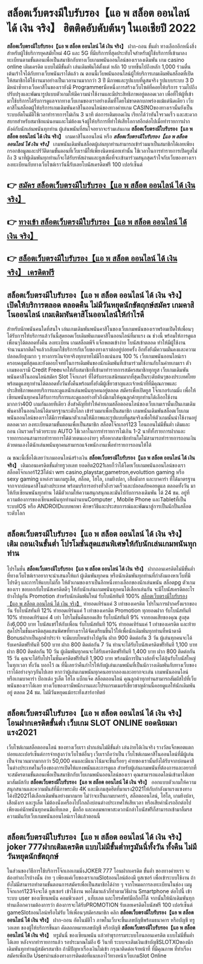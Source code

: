 # สล็อตเว็บตรงมีใบรับรอง【แอ พ สล็อต ออนไลน์ ได้ เงิน จริง】  ฮิตติดอับดับต้นๆ ในเอเชียปี 2022

**สล็อตเว็บตรงมีใบรับรอง【แอ พ สล็อต ออนไลน์ ได้ เงิน จริง】** ฝาก-ถอน ขั้นต่ำ  ทางเลือกอีกหนึ่งสิ่งสำหรับผู้ใช้บริการยุคสมัยใหม่ 4G และ 5G ที่มีบริการที่สุดประทับใจสำหรับผู้ใช้บริการที่เข้ามาลงทะเบียนตามขั้นตอนเพื่อเป็นสมาชิกกับทางเว็บเกมพนันออนไลน์ของเราลงเดิมพัน เกม casino online เติมเครดิต แบบไม่มีขั้นต่ำ เล่นเดิมพันได้ตั้งแต่ หลัก 10 บาทขึ้นไปถึงหลัก 1,000 ร่วมตื่นเต้นเร้าใจได้กับทางเว็บพนันเราได้แล้ว ณ ตอนนี้เว็บพนันออนไลน์ผู้ให้บริการเกมเดิมพันสล็อตที่เปิดให้สมาชิกได้ใช้งานมาอย่างเป็นเวลานานมากกว่า 3 ปี มีภาพและรูปแบบที่ดูสมจริง รูปแบบระบบ 3 D
มิหนำซ้ำทางเว็บคาสิโนของเรายังมี Programmerมือหนึ่งการสร้างเว็บไซต์ที่คอยให้บริการ  รวมไปถึงปรับปรุงและพัฒนารูปแบบตัวเกมให้มีความน่าใช้งานและมีประสิทธิภาพอยู่ตลอดเวลา เพื่อที่ให้ผู้ที่เข้ามาใช้บริการได้รับการดูแลจากทางเว็บเกมของเราอย่างเต็มที่โดยไม่ขาดตกบกพร่องแม้แต่นิดเดียว เว็บคาสิโนสล็อตผู้ให้บริการเกมเดิมพันคาสิโนออนไลน์ของทางค่ายเกม CASINOของทางเรานั้นยังเป็นระบบอัตโนมัติใช้เวลาทำรายการไม่เกิน 3 นาที ต่อการเติมยอดเงิน เรียกได้ว่าทันใจรวดเร็ว และสะดวกสบายสำหรับสมาชิกแน่นอนและไม่ต้องแจ้งผู้ให้บริการที่ทำให้เสียโอกาสอีกต่อไปเมื่อทำรายการฝากตังค์กับนักเล่นพนันทุกท่าน
ผู้เล่นพนันที่สนใจอยากจะร่วมเล่นเกม **สล็อตเว็บตรงมีใบรับรอง【แอ พ สล็อต ออนไลน์ ได้ เงิน จริง】** เกมคาสิโนออนไลน์ หรือ ***สล็อตเว็บตรงมีใบรับรอง【แอ พ สล็อต ออนไลน์ ได้ เงิน จริง】*** เกมพนันเดิมพันสล็อตผู้เล่นทุกท่านสามารถเข้าร่วมมาเป็นสมาชิกได้เลยเพียงกรอกข้อมูลและปรัวัติตามขั้นตอนที่เว็บเรามีให้เพียงนิดหน่อยเท่านั้น ใช้เวลาในการทำรายการเปิดยูสไม่ถึง 3 นาทีผู้เดิมพันทุกท่านก็จะได้รับรหัสผ่านและยูสเพื่อที่จะเข้ามาร่วมสนุกสุดเร้าใจกับเว็บของทางเราลงทะเบียนกับทางเว็บไซต์เราวันนี้รับเลยโบนัสเครดิตฟรี 100 เปอร์เซ็นต์

## 👉 [สมัคร สล็อตเว็บตรงมีใบรับรอง【แอ พ สล็อต ออนไลน์ ได้ เงิน จริง】](https://archa888.com/)
## 👉 [ทางเข้า สล็อตเว็บตรงมีใบรับรอง【แอ พ สล็อต ออนไลน์ ได้ เงิน จริง】](https://archa888.com/)
## 👉 [สล็อตเว็บตรงมีใบรับรอง【แอ พ สล็อต ออนไลน์ ได้ เงิน จริง】 เครดิตฟรี](https://archa888.com/)

## สล็อตเว็บตรงมีใบรับรอง【แอ พ สล็อต ออนไลน์ ได้ เงิน จริง】 เปิดให้บริการตลอด ตลอดคืน ไม่มีวันหยุดนักขัตฤกษ์สมัคร เกมคาสิโนออนไลน์ เกมเดิมพันคาสิโนออนไลน์ให้กำไรดี

สำหรับนักพนันคนใดที่สนใจ เล่นเกมเดิมพันพนันคาสิโนของเว็บเกมพนันของเราพร้อมเปิดให้เพื่อนๆได้รับการให้บริการแล้ววันนี้สุดยอดเว็บเดิมพันเกมคาสิโนออนไลน์ที่มาแรง ณ ช่วงนี้ พร้อมให้การดูแลเพื่อนๆได้ตลอดทั้งคืน ลงทะเบียน เกมสล็อตพีจี แจ็กพอตเข้าง่าย โบนัสเข้าตลอด ทำให้มีผู้ใช้งานจำนวนมากติดใจแล้วกลับมาใช้บริการกับเว็บของทางเราต่ออยู่บ่อยครั้ง อีกทั้งยังมีความมั่นคงและความปลอดภัยสูงมาก ๆ ทางการเงินจ่ายจริงทุกบาทไม่มีโกงแน่นอน 100 % เว็บเกมพนันออนไลน์เราครอบคลุมที่สุดและยังตอบโจทย์ในการเดิมพันของนักเดิมพันที่เข้ามาร่วมใช้งานกับในค่ายเกมเรา
ตัวเกมของเรามี Credit Freeแจกให้กับสมาชิกที่เข้ามาทำรายการสมัครสมาชิกทุกยูส เว็บเกมเดิมพันพนันคาสิโนออนไลน์สมัคร Slot โจ๊กเกอร์ ที่ได้รับกระแสนิยมมากที่สุดเป็นระดับต้นๆของประเทศไทย พร้อมดูแลทุกท่านได้ตลอดทั้งวันทั้งคืนพร้อมทั้งยังมีผู้เชี่ยวชาญและเจ้าหน้าที่ที่มีคุณภาพและประสิทธิภาพคอยบริการและดูแลนักเล่นพนันทุกคนอยู่ตลอด สมัครเพื่อเปิดยูส โจ๊กเกอร์เกมมิ่ง เพื่อให้เซียนพนันทุกคนได้รับการบริการและดูแลอย่างทั่วถึงมีเกมให้คุณลูกค้าทุกท่านได้เลือกใช้งานมากกว่า400 เกมกันเลยทีเดียว
สิ่งสำคัญที่ทำให้ค่ายเกมสล็อตออนไลน์ของเว็บเกมเรานั้นเป็นเกมเดิมพันคาสิโนออนไลน์ได้มาตรฐานระดับโลก เข้าร่วมมาเพื่อเป็นสมาชิก  เกมพนันเดิมพันสล็อตเว็บเกมพนันออนไลน์ของเราได้มีการพัฒนาตัวเกมให้มีภาพและรูปแบบที่ดูสมจริงเพื่อให้ตัวเกมนั้นน่าใช้งานอยู่ตลอดเวลา ลงทะเบียนตามขั้นตอนเพื่อเป็นสมาชิก สล็อตโจ๊กเกอร์123 โอนถอนไม่มีขั้นต่ำ เติมและถอน เงินรวดเร็วด้วยระบบ AUTO ใช้เวลาในการทำรายการไม่เกิน 1-2 นาทีทั้งรายการฝากและรายการถอนสามารถทำรายการได้ด้วยตนเองง่ายๆ หรือหากสมาชิกท่านใดไม่สามารถทำรายการถอนเงินด้วยตนเองได้นักเล่นพนันทุกคนสามารถแจ้งพนักงานเพื่อทำรายการถอนให้ได้

ณ ขณะนี้เชื่อได้เลยว่าเกมออนไลน์สร้างเงิน **สล็อตเว็บตรงมีใบรับรอง【แอ พ สล็อต ออนไลน์ ได้ เงิน จริง】** เติมถอนเครดิตขั้นต่ำทรูวอเลท ยอดฮิต2021เลยก็ว่าได้โดยเว็บเกมพนันออนไลน์ของเรา สล็อตโจ๊กเกอร์123ได้นำ  wm casino,playstar,gametron,evoluttion gaming หรือ sexy gaming แหล่งรวมเกมรูเล็ต, สล็อต, ไฮโล, เกมยิงปลา, เสือมังกร และบาคาร่า ที่ได้มาตรฐานจากจากบ่อนคาสิโนต่างประเทศ พร้อมบริการอย่างทั่วถึงรวดเร็วและปลอดภัยคอยดูแล ตลอดทั้งวัน มาให้กับเซียนพนันทุกท่าน ได้มีตัวเกมให้ความสนุกสนุกและมันไปกับการลงเดิมพัน ได้ 24 ชม. อยู่ที่ความต้องการของเซียนพนันทุกท่านผ่านบนComputer , Mobile Phone และTabletที่เป็นระบบIOS หรือ ANDROIDแบบพกพา ศึกษาวิธีและประสบการณ์และพัฒนาสู่การเป็นนักปั่นสล็อตระดับโลก

## สล็อตเว็บตรงมีใบรับรอง【แอ พ สล็อต ออนไลน์ ได้ เงิน จริง】 เติม ถอนเงินขั้นต่ำ โปรโมชั่นสุดแสนพิเศษให้กับนักเล่นเกมพนันทุกท่าน

โปรโมชั่น **สล็อตเว็บตรงมีใบรับรอง【แอ พ สล็อต ออนไลน์ ได้ เงิน จริง】** ฝากถอนเครดิตไม่มีขั้นต่ำ ที่ทางเว็บไซต์เราอยากจะนำเสนอให้แก่  ผู้เดิมพันทุกคน หรือนักเดิมพันทุกท่านที่กำลังมองหาเว็บที่มี โปรดีๆ และการให้แบบไม่กั๊ก ให้ตัวเกมของเราเป็นอีกหนึ่งทางเลือกของนักเล่นพนัน สล็อตpg ตัวเกมของเรา ขอบอกกับโบนัสเครดิตดีๆ ให้กับนักเล่นเกมพนันทุกคนได้เลือกเล่นกัน จะมีโบนัสเครดิตอะไรบ้างไปดูกัน
 Promotion สำหรับนักเดิมพันใหม่ รับโบนัสทันที 100% [สล็อตเว็บตรงมีใบรับรอง【แอ พ สล็อต ออนไลน์ ได้ เงิน จริง】](https://archa888.com/) ทำยอดเทิร์นแค่ 3 เท่าของเครดิต
โปรในการฝากครั้งแรกของวัน รับโบนัสทันที 12% ทำยอดเทิร์นแค่ 1 เท่าของเครดิต
 Promotion ทุกยอดฝาก รับโบนัสทันที 10% ทำยอดเทิร์นแค่ 4 เท่า
โปรโมชั่นคืนยอดเสีย รับโบนัสทันที 9% จากยอดเสียของคุณ สูงสุดถึง6,000 บาท
โบนัสแชร์ให้กับเพื่อน รับโบนัสทันที 10% ทำยอดเทิร์นแค่ 1 เท่าของเครดิต
และท้ายสุดโปรโมชั่นเครดิตสุดแสนพิศษที่ทางเราได้จัดเตรียมขึ้นไว้ให้เพื่อนักเดิมพันทุกท่านที่หน้าตาดี Bonusฝากเป็นลูกค้าประจำ จะมีแบบไหนบ้างไปดูกัน
ฝาก 900 ติดต่อกัน 3 วัน ผู้เล่นทุกคนจะได้รับเครดิตฟรีทันที 500 บาท
ฝาก 800 ติดต่อกัน 7 วัน ท่านจะได้รับโบนัสเครดิตฟรีทันที 1,100 บาท
ฝาก 800 ติดต่อกัน 10 วัน ผู้เดิมพันทุกคนจะได้รับเครดิตฟรีทันที 1,400 บาท
ฝาก 800 ติดต่อกัน 15 วัน คุณจะได้รับโปรโมชั่นเครดิตฟรีทันที 1,900 บาท
พร้อมมีการปั่นวงล้อที่จะได้ลุ้นรับโบนัสใหญ่ในทุกเวลา ทั้งวัน บอกไว้ ณ ที่นี้เลยว่าคืนกำไรให้กับผู้เล่นเกมพนันที่เป็นนักวางเดิมพันกับทางเว็บของเราได้อย่างจุกๆกันไปเลย หากว่าผู้เล่นเกมพนันทุกคนอยากลองและอยากจะเล่น เกมพนันออนไลน์ หรือเกมบาคาร่า ป๊อกเด้ง รูเล็ต ไฮโล แบ็กแจ๊ค สล็อตออนไลน์ คุณลูกค้าทุกท่านสามารถสัมผัสไปที่เว็บพนันของเราได้เลย ทางเว็บของเรามีพนักงานและโปรแกรมเมอร์เชี่ยวชาญด้านนี้คอยดูแลให้นักเดิมพันอยู่ ตลอด 24 ชม. ไม่มีวันหยุดแม้กระทั่งเสาร์อาทิตย์

## สล็อตเว็บตรงมีใบรับรอง【แอ พ สล็อต ออนไลน์ ได้ เงิน จริง】 โอนฝากเครดิตขั้นต่ำ  เว็บเกม SLOT ONLINE ยอดนิยมมาแรง2021

เว็บไซต์เกมสล็อตออนไลน์ ของทางเว็บเรา ฝากเล่นไม่มีขั้นต่ำ เล่นง่ายได้เงินจริง รางวัลแจ็กพอตแตกบ่อยและเปอร์เซ็นต์การจ่ายสูงกว่าเว็บไซต์อื่นๆ เว็บเราถือว่าเป็น เว็บไซต์เกมคาสิโนออนไลน์ที่มีผู้เล่นเป็นจำนวนมากมากกว่า 50,000 คนและมีแนวโน้มจะขึ้นเรื่อยๆ ค่ายของเรานั้นยังได้รับจากบ่อนคาสิโนต่างประเทศในเรื่องของการเปิดให้แทงพนันและการดูแล สำหรับผู้เล่นเกมพนันที่ต้องการและอยากที่จะสมัครตามขั้นตอนเพื่อเป็นสมาชิกกับเว็บเกมพนันออนไลน์ของเรา คุณสามารถแอดไลน์เข้ามาได้เลย
	มาสัมผัสกับ **สล็อตเว็บตรงมีใบรับรอง【แอ พ สล็อต ออนไลน์ ได้ เงิน จริง】** ออกแบบตัวเกมให้ความสนุกสนานและความมันส์ที่มีภาพระดับ 4K และมีเกมสุดฮิตที่มาแรง2021ให้กับกำลังมาแรงแซงทางโค้งปี2021ได้เลือกเดิมพันอย่างมากมาย  ไม่ว่าจะเป็นเกมบาคาร่า, สล็อตออนไลน์, ไฮโล, เกมยิงปลา, เสือมังกร และรูเล็ต ไม่ต้องนั่งเครื่องไปไกลถึงบ่อนต่างประเทศให้เสียเวลา หรือเสียค่านั่งรถอีกต่อไป เพียงแค่นักพนันทุกคนมีแท็บเลต , มือถือ และคอมพกพาสะดวกนักล่าโบนัสฟรีก็สามารถเข้ามาลิ้มรสความมันกับเว็บเกมพนันออนไลน์เราได้แล้วตอนนี้

## สล็อตเว็บตรงมีใบรับรอง【แอ พ สล็อต ออนไลน์ ได้ เงิน จริง】 joker 777ฝากเติมเครดิต แบบไม่มีขั้นต่ำทรูมันนี่ทั้งวัน ทั้งคืน ไม่มีวันหยุดนักขัตฤกษ์

ในส่วนของวิธีการใช้บริการโจ๊กเกอเกมมิ่งJOKER 777 โอนฝากเครดิต ขั้นต่ำ ของทางค่ายเรา จะต้องทำอะไรบ้างนั้น ง่าย ๆ เพียงแค่เว็บของเราเกมSlotออนไลน์ต้องมี ยูสเซอร์ เพื่อเข้าระบบใช้งาน ถ้ายังไม่มีสามารถทำตามขั้นตอนการสมัครเพื่อเป็นสมาชิกได้ง่าย ๆ จากโหมดการลงทะเบียนในช่อง เมนู โจ๊กเกอร์123จึงจะได้ ยูสเซอร์ เข้าใช้งาน พอได้มาแล้วก็ทำตามวิธีผ่าน Smartphone ต่อไปนี้
เข้าระบบ user  ของเซียนพนัน คอมพิวเตอร์ , แท็บเลต และโทรศัพท์มือถือก็ได้
จากนั้นให้นักเดิมพันทุกท่านเลือกความต้องการว่า ต้องการจะได้รับPROMOTION รับเลยเครดิตโบนัสฟรี 100 เปอร์เซ็นต์  gameSlotออนไลน์หรือไม่รับ
ให้เพื่อนๆสมัครสมาชิก คลิก **สล็อตเว็บตรงมีใบรับรอง【แอ พ สล็อต ออนไลน์ ได้ เงิน จริง】** ฝาก-ถอน อัตโนมัติไว ภาพในเว็บจะขึ้นเลขบัญชีพร้อมธนาคาร หรือบัญชี ทรูวอเลท ของผู้ให้บริการขึ้นมา
คัดลอกหมายเลขบัญชี หรือบัญชี **สล็อตเว็บตรงมีใบรับรอง【แอ พ สล็อต ออนไลน์ ได้ เงิน จริง】** ทรูมันนี่ ของเซียนพนัน แล้วทำธุรกรรมระบบโอนถอนเครดิต แบบไม่มีขั้นต่ำได้เลย
หลังจากทำรายการแล้ว รอประมาณไม่ถึง 6 วินาที ระบบจะเติมเงินเข้าบัญชีSLOTXOของนักเดิมพันทุกท่านผู้สมัครสมาชิก
ถ้ามีปัญหาเรื่องเงินไม่เข้า กรุณาติดต่อเจ้าหน้าที่ ที่มีคุณภาพ ที่ทำเรื่องสมัครเพื่อเปิด Userผ่านช่องทางการติดต่อที่แนบเอาไว้ทางหน้าเว็บเกมSlot Online


